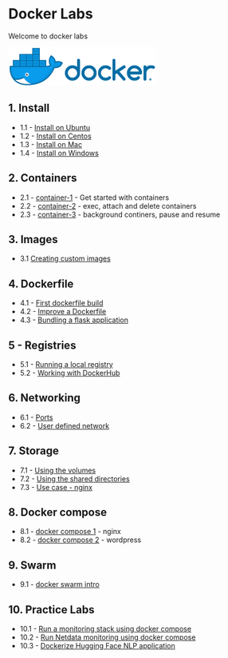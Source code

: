 <link rel='stylesheet' href='assets/css/main.css'/>

# Docker Labs

Welcome to docker labs

![](assets/images/docker-logo-4-horizontal.png)

## 1. Install

* 1.1 - [Install on Ubuntu](./install/install-ubuntu.md)
* 1.2 - [Install on Centos](./install/install-centos.md)
* 1.3 - [Install on Mac](./install/install-mac.md)
* 1.4 - [Install on Windows](./install/install-windows.md)

## 2. Containers

* 2.1 - [container-1](./containers/container-1.md) - Get started with containers
* 2.2 - [container-2](./containers/container-2.md) - exec, attach and delete containers
* 2.3 - [container-3](./containers/container-3.md) - background continers, pause and resume

## 3. Images

* 3.1 [Creating custom images](images/01-custom-image.md)

## 4. Dockerfile

* 4.1 - [First dockerfile build](dockerfile/1-simple-build/README.md)
* 4.2 - [Improve a Dockerfile](dockerfile/2-improve/README.md)
* 4.3 - [Bundling a flask application](dockerfile/3-flask-app/README.md)

## 5 - Registries

* 5.1 - [Running a local registry](registries/1-local-registry.md)
* 5.2 - [Working with DockerHub](registries/2-dockerhub.md)

## 6. Networking

* 6.1 - [Ports](networking/1-ports.md)
* 6.2 - [User defined network](networking/2-user-defined-network.md)

## 7. Storage

* 7.1 - [Using the volumes](storage/1-volumes.md)
* 7.2 - [Using the shared directories](storage/2-shared-directories.md)
* 7.3 - [Use case - nginx](storage/3-nginx-use-case.md)

## 8. Docker compose

* 8.1 - [docker compose 1](docker-compose/nginx/README.md) - nginx
* 8.2 - [docker compose 2](docker-compose/wordpress/README.md) - wordpress

## 9. Swarm

* 9.1 - [docker swarm intro](swarm/1-swarm-intro.md)

## 10. Practice Labs

* 10.1 - [Run a monitoring stack using docker compose](practice-labs/monitoring.md)
* 10.2 - [Run Netdata monitoring using docker compose](practice-labs/netdata/netdata.md)
* 10.3 - [Dockerize Hugging Face NLP application](practice-labs/dockerize-hugging-face-nlp/README.md)
